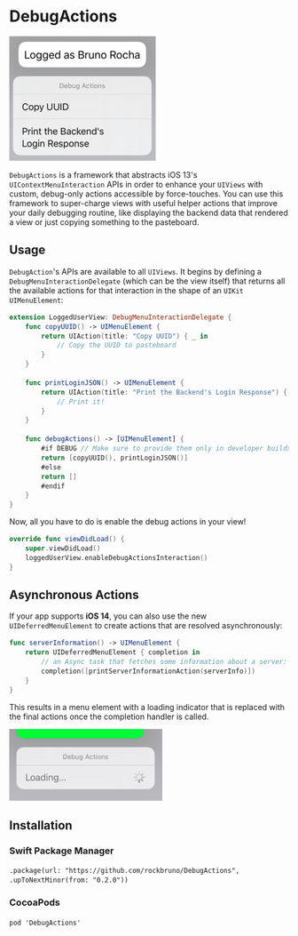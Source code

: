 # DebugActions

![DebugActions](https://github.com/rockbruno/DebugActions/raw/master/Metadata/logo.png "DebugActions")

`DebugActions` is a framework that abstracts iOS 13's `UIContextMenuInteraction` APIs in order to enhance your `UIViews` with custom, debug-only actions accessible by force-touches. You can use this framework to super-charge views with useful helper actions that improve your daily debugging routine, like displaying the backend data that rendered a view or just copying something to the pasteboard.

## Usage

`DebugAction`'s APIs are available to all `UIViews`. It begins by defining a `DebugMenuInteractionDelegate` (which can be the view itself) that returns all the available actions for that interaction in the shape of an `UIKit` `UIMenuElement`:

```swift
extension LoggedUserView: DebugMenuInteractionDelegate {
    func copyUUID() -> UIMenuElement {
        return UIAction(title: "Copy UUID") { _ in
            // Copy the UUID to pasteboard
        }
    }

    func printLoginJSON() -> UIMenuElement {
        return UIAction(title: "Print the Backend's Login Response") { _ in
            // Print it!
        }
    }

    func debugActions() -> [UIMenuElement] {
        #if DEBUG // Make sure to provide them only in developer builds!
        return [copyUUID(), printLoginJSON()]
        #else
        return []
        #endif
    }
}
```

Now, all you have to do is enable the debug actions in your view!

```swift
override func viewDidLoad() {
    super.viewDidLoad()
    loggedUserView.enableDebugActionsInteraction()
}
```

## Asynchronous Actions

If your app supports **iOS 14**, you can also use the new `UIDeferredMenuElement` to create actions that are resolved asynchronously:

```swift
func serverInformation() -> UIMenuElement {
    return UIDeferredMenuElement { completion in
        // an Async task that fetches some information about a server:
        completion([printServerInformationAction(serverInfo)])
    }
}
```

This results in a menu element with a loading indicator that is replaced with the final actions once the completion handler is called.

![DebugActions Async](https://github.com/rockbruno/DebugActions/raw/master/Metadata/async.png "DebugActions")

## Installation

### Swift Package Manager

`.package(url: "https://github.com/rockbruno/DebugActions", .upToNextMinor(from: "0.2.0"))`

### CocoaPods

`pod 'DebugActions'`
